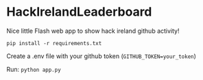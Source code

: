 ﻿# HackIrelandLeaderboard

Nice little Flash web app to show hack ireland github activity!

`pip install -r requirements.txt`

Create a .env file with your github token (`GITHUB_TOKEN=your_token`)

Run: `python app.py`
